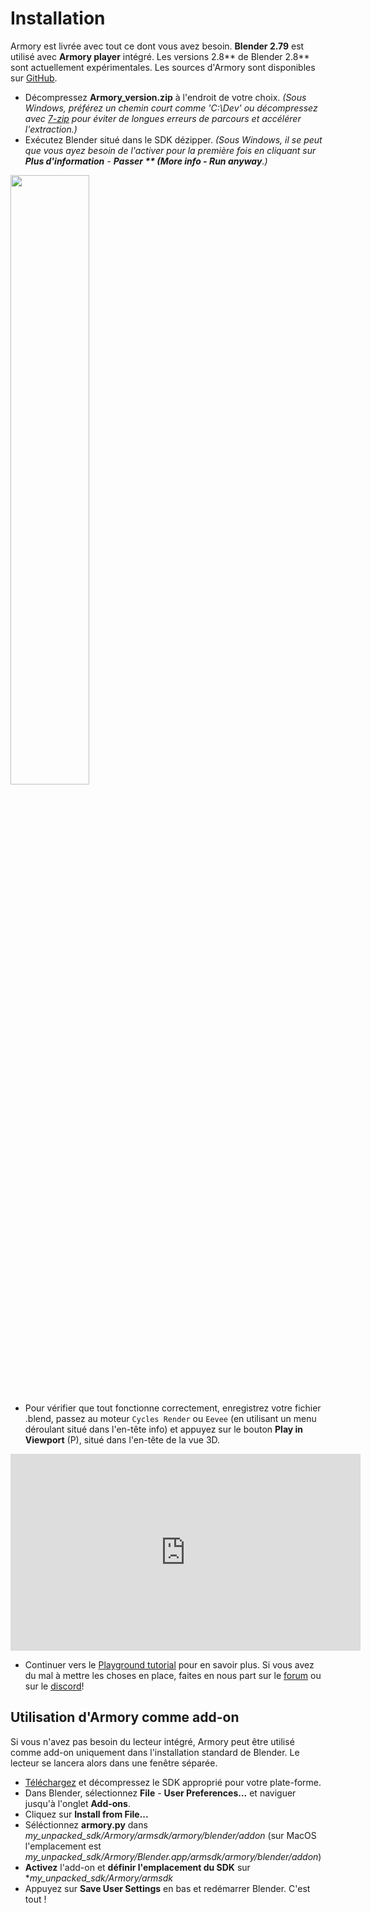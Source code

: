 # Installation

Armory est livrée avec tout ce dont vous avez besoin. **Blender 2.79** est utilisé avec **Armory player** intégré. Les versions 2.8** de Blender 2.8** sont actuellement expérimentales. Les sources d'Armory sont disponibles sur [GitHub](https://github.com/armory3d/).

- Décompressez  **Armory_version.zip** à l'endroit de votre choix. *(Sous Windows, préférez un chemin court comme 'C:\Dev' ou décompressez avec [7-zip](http://www.7-zip.org) pour éviter de longues erreurs de parcours et accélérer l'extraction.)*
- Exécutez Blender situé dans le SDK dézipper. *(Sous Windows, il se peut que vous ayez besoin de l'activer pour la première fois en cliquant sur **Plus d'information** - **Passer ** (More info - Run anyway**.)*

<img src="./getting_started/img/winrun.png" width="50%">

- Pour vérifier que tout fonctionne correctement, enregistrez votre fichier .blend, passez au moteur `Cycles Render` ou `Eevee` (en utilisant un menu déroulant situé dans l'en-tête info) et appuyez sur le bouton **Play in Viewport** (P), situé dans l'en-tête de la vue 3D.

<iframe width="560" height="315" src="https://www.youtube.com/embed/1Ey1MAIRPm4?rel=0" frameborder="0" allow="autoplay; encrypted-media" allowfullscreen></iframe>

- Continuer vers le  [Playground tutorial](./getting_started/playground.md) pour en savoir plus. Si vous avez du mal à mettre les choses en place, faites en nous part sur le [forum](http://armory3d.org/community.html) ou sur le [discord](https://discord.gg/tpMbh2C)!


## Utilisation d'Armory comme add-on

Si vous n'avez pas besoin du lecteur intégré, Armory peut être utilisé comme add-on uniquement dans l'installation standard de Blender. Le lecteur se lancera alors dans une fenêtre séparée.

- [Téléchargez](http://armory3d.org/download.html) et décompressez le SDK approprié pour votre plate-forme.
- Dans Blender, sélectionnez  **File** - **User Preferences...** et naviguer jusqu'à l'onglet **Add-ons**.
- Cliquez sur **Install from File...**
- Séléctionnez **armory.py** dans *my_unpacked_sdk/Armory/armsdk/armory/blender/addon* (sur MacOS l'emplacement est *my_unpacked_sdk/Armory/Blender.app/armsdk/armory/blender/addon*)
- **Activez** l'add-on et **définir l'emplacement du SDK** sur **my_unpacked_sdk/Armory/armsdk*
- Appuyez sur **Save User Settings** en bas et redémarrer Blender. C'est tout !
